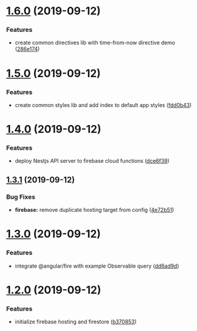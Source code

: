# [1.6.0](https://github.com/drew-thompson/portfolio/compare/v1.5.0...v1.6.0) (2019-09-12)


### Features

* create common directives lib with time-from-now directive demo ([286e174](https://github.com/drew-thompson/portfolio/commit/286e174))

# [1.5.0](https://github.com/drew-thompson/portfolio/compare/v1.4.0...v1.5.0) (2019-09-12)


### Features

* create common styles lib and add index to default app styles ([fdd0b43](https://github.com/drew-thompson/portfolio/commit/fdd0b43))

# [1.4.0](https://github.com/drew-thompson/portfolio/compare/v1.3.1...v1.4.0) (2019-09-12)


### Features

* deploy Nestjs API server to firebase cloud functions ([dce6f39](https://github.com/drew-thompson/portfolio/commit/dce6f39))

## [1.3.1](https://github.com/drew-thompson/portfolio/compare/v1.3.0...v1.3.1) (2019-09-12)


### Bug Fixes

* **firebase:** remove duplicate hosting target from config ([4e72b51](https://github.com/drew-thompson/portfolio/commit/4e72b51))

# [1.3.0](https://github.com/drew-thompson/portfolio/compare/v1.2.0...v1.3.0) (2019-09-12)


### Features

* integrate @angular/fire with example Observable query ([dd6ad9d](https://github.com/drew-thompson/portfolio/commit/dd6ad9d))

# [1.2.0](https://github.com/drew-thompson/portfolio/compare/v1.1.0...v1.2.0) (2019-09-12)


### Features

* initialize firebase hosting and firestore ([b370853](https://github.com/drew-thompson/portfolio/commit/b370853))
